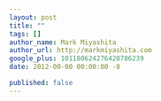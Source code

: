 ```yaml
---
layout: post
title: ""
tags: []
author_name: Mark Miyashita
author_url: http://markmiyashita.com
google_plus: 101180624276428786239
date: 2012-00-00 00:00:00 -8

published: false
---
```


